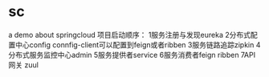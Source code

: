 # sc
a demo about springcloud
项目启动顺序：
1服务注册与发现eureka
2分布式配置中心config   connfig-client可以配置到feign或者ribben
3服务链路追踪zipkin
4分布式服务监控中心admin
5服务提供者service
6服务消费者feign ribben
7API网关 zuul